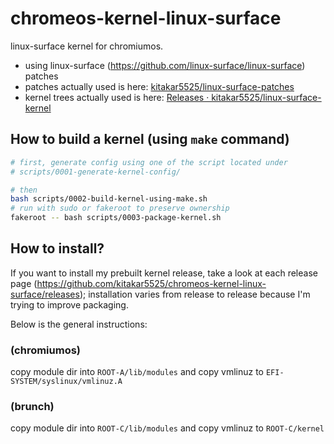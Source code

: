 # chromeos-kernel-linux-surface

linux-surface kernel for chromiumos.

- using linux-surface (https://github.com/linux-surface/linux-surface) patches
- patches actually used is here: [kitakar5525/linux-surface-patches](https://github.com/kitakar5525/linux-surface-patches)
- kernel trees actually used is here: [Releases · kitakar5525/linux-surface-kernel](https://github.com/kitakar5525/linux-surface-kernel/releases)



## How to build a kernel (using `make` command)

```bash
# first, generate config using one of the script located under
# scripts/0001-generate-kernel-config/

# then
bash scripts/0002-build-kernel-using-make.sh
# run with sudo or fakeroot to preserve ownership
fakeroot -- bash scripts/0003-package-kernel.sh
```



## How to install?

If you want to install my prebuilt kernel release, take a look at each release page (https://github.com/kitakar5525/chromeos-kernel-linux-surface/releases); installation varies from release to release because I'm trying to improve packaging.

Below is the general instructions:

### (chromiumos)
copy module dir into `ROOT-A/lib/modules` and copy vmlinuz to `EFI-SYSTEM/syslinux/vmlinuz.A`

### (brunch)
copy module dir into `ROOT-C/lib/modules` and copy vmlinuz to `ROOT-C/kernel`
